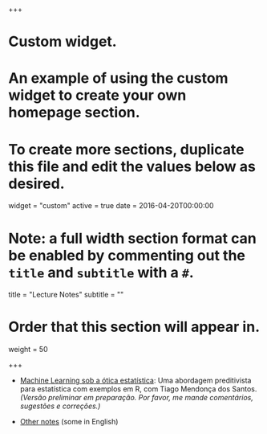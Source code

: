 +++
# Custom widget.
# An example of using the custom widget to create your own homepage section.
# To create more sections, duplicate this file and edit the values below as desired.
widget = "custom"
active = true
date = 2016-04-20T00:00:00

# Note: a full width section format can be enabled by commenting out the `title` and `subtitle` with a `#`.
title = "Lecture Notes"
subtitle = ""

# Order that this section will appear in.
weight = 50

+++


- [Machine Learning sob a ótica estatística](main.pdf): Uma abordagem preditivista para estatística com exemplos em R, com Tiago Mendonça
dos Santos.
*(Versão preliminar em preparação. Por favor, me mande comentários, sugestões e correções.)*

- [Other notes](http://www.rafaelstern.science/resources.html) (some in English)